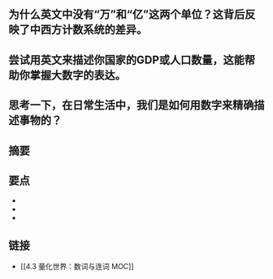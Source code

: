 ## 为什么英文中没有“万”和“亿”这两个单位？这背后反映了中西方计数系统的差异。


## 尝试用英文来描述你国家的GDP或人口数量，这能帮助你掌握大数字的表达。


## 思考一下，在日常生活中，我们是如何用数字来精确描述事物的？


## 摘要


## 要点

- 
- 
- 

## 链接

- [[4.3 量化世界：数词与连词 MOC]]
